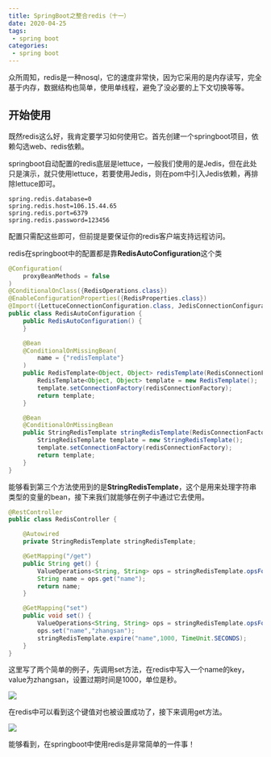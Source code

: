```yaml
---
title: SpringBoot之整合redis（十一）
date: 2020-04-25
tags:
 - spring boot
categories:
 - spring boot
---
```


众所周知，redis是一种nosql，它的速度非常快，因为它采用的是内存读写，完全基于内存，数据结构也简单，使用单线程，避免了没必要的上下文切换等等。

## 开始使用

既然redis这么好，我肯定要学习如何使用它。首先创建一个springboot项目，依赖勾选web、redis依赖。

springboot自动配置的redis底层是lettuce，一般我们使用的是Jedis，但在此处只是演示，就只使用lettuce，若要使用Jedis，则在pom中引入Jedis依赖，再排除lettuce即可。

```properties
spring.redis.database=0
spring.redis.host=106.15.44.65
spring.redis.port=6379
spring.redis.password=123456
```

配置只需配这些即可，但前提是要保证你的redis客户端支持远程访问。

redis在springboot中的配置都是靠**RedisAutoConfiguration**这个类

```java
@Configuration(
    proxyBeanMethods = false
)
@ConditionalOnClass({RedisOperations.class})
@EnableConfigurationProperties({RedisProperties.class})
@Import({LettuceConnectionConfiguration.class, JedisConnectionConfiguration.class})
public class RedisAutoConfiguration {
    public RedisAutoConfiguration() {
    }

    @Bean
    @ConditionalOnMissingBean(
        name = {"redisTemplate"}
    )
    public RedisTemplate<Object, Object> redisTemplate(RedisConnectionFactory redisConnectionFactory) throws UnknownHostException {
        RedisTemplate<Object, Object> template = new RedisTemplate();
        template.setConnectionFactory(redisConnectionFactory);
        return template;
    }

    @Bean
    @ConditionalOnMissingBean
    public StringRedisTemplate stringRedisTemplate(RedisConnectionFactory redisConnectionFactory) throws UnknownHostException {
        StringRedisTemplate template = new StringRedisTemplate();
        template.setConnectionFactory(redisConnectionFactory);
        return template;
    }
}
```

能够看到第三个方法使用到的是**StringRedisTemplate**，这个是用来处理字符串类型的变量的bean，接下来我们就能够在例子中通过它去使用。

```java
@RestController
public class RedisController {

    @Autowired
    private StringRedisTemplate stringRedisTemplate;

    @GetMapping("/get")
    public String get() {
        ValueOperations<String, String> ops = stringRedisTemplate.opsForValue();
        String name = ops.get("name");
        return name;
    }

    @GetMapping("set")
    public void set() {
        ValueOperations<String, String> ops = stringRedisTemplate.opsForValue();
        ops.set("name","zhangsan");
        stringRedisTemplate.expire("name",1000, TimeUnit.SECONDS);
    }
}
```

这里写了两个简单的例子，先调用set方法，在redis中写入一个name的key，value为zhangsan，设置过期时间是1000，单位是秒。

![](http://qiniuyun.zijie.fun/20200502132432.png)

在redis中可以看到这个键值对也被设置成功了，接下来调用get方法。

![](http://qiniuyun.zijie.fun/20200502132514.png)

能够看到，在springboot中使用redis是非常简单的一件事！